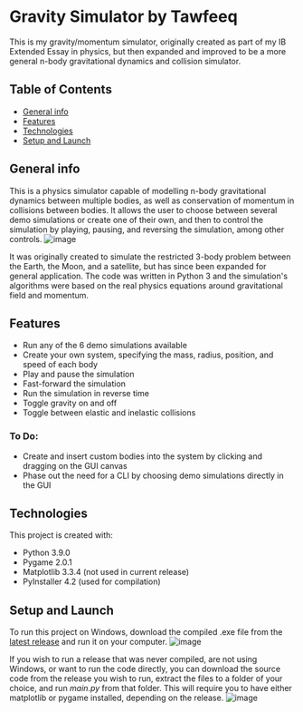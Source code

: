 # Gravity Simulator by Tawfeeq
This is my gravity/momentum simulator, originally created as part of my IB Extended Essay in physics, but then expanded and improved to be a more general n-body gravitational dynamics and collision simulator.


## Table of Contents
* [General info](#general-info)
* [Features](#features)
* [Technologies](#technologies)
* [Setup and Launch](#setup-and-launch)


## General info
This is a physics simulator capable of modelling n-body gravitational dynamics between multiple bodies, as well as conservation of momentum in collisions between bodies. It allows the user to choose between several demo simulations or create one of their own, and then to control the simulation by playing, pausing, and reversing the simulation, among other controls.
![image](https://user-images.githubusercontent.com/62124462/111887639-fe0af800-899b-11eb-808d-86a3d1f3cd79.png)


It was originally created to simulate the restricted 3-body problem between the Earth, the Moon, and a satellite, but has since been expanded for general application. The code was written in Python 3 and the simulation's algorithms were based on the real physics equations around gravitational field and momentum.


## Features
* Run any of the 6 demo simulations available
* Create your own system, specifying the mass, radius, position, and speed of each body
* Play and pause the simulation
* Fast-forward the simulation
* Run the simulation in reverse time
* Toggle gravity on and off
* Toggle between elastic and inelastic collisions

### To Do:
* Create and insert custom bodies into the system by clicking and dragging on the GUI canvas
* Phase out the need for a CLI by choosing demo simulations directly in the GUI


## Technologies
This project is created with:
* Python 3.9.0
* Pygame 2.0.1
* Matplotlib 3.3.4 (not used in current release)
* PyInstaller 4.2 (used for compilation)


## Setup and Launch
To run this project on Windows, download the compiled .exe file from the [latest release](https://github.com/roljy/gravity-simulator/releases/latest) and run it on your computer.
![image](https://user-images.githubusercontent.com/62124462/111855827-6c907d00-88ec-11eb-803c-2fd555eedfed.png)


If you wish to run a release that was never compiled, are not using Windows, or want to run the code directly, you can download the source code from the release you wish to run, extract the files to a folder of your choice, and run *main.py* from that folder. This will require you to have either matplotlib or pygame installed, depending on the release.
![image](https://user-images.githubusercontent.com/62124462/111855832-74502180-88ec-11eb-9ddc-80422972f876.png)
